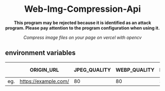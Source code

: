 <div align="center">

<h1>Web-Img-Compression-Api</h1>

**This program may be rejected because it is identified as an attack program. Please pay attention to the program configuration when using it.**

<i>Compress image files on your page on vercel with opencv</i>

</div>

## environment variables

|  | ORIGIN_URL | JPEG_QUALITY | WEBP_QUALITY | PNG_COMPRESSION | REFERER_URL *Not necessary |
| --- | --- | --- | --- | --- | --- |
| eg. | https://example.com/ | 80 | 80 | 3 | https://example.com/ |
